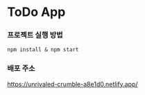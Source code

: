 # ToDo App

### 프로젝트 실행 방법
```
npm install & npm start
```

### 배포 주소
https://unrivaled-crumble-a8e1d0.netlify.app/

